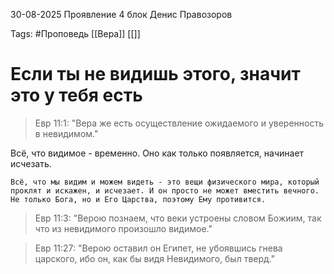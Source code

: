 30-08-2025
Проявление 4 блок
Денис Правозоров 

Tags: #Проповедь 
[[Вера]]
[[]]
# Если ты не видишь этого, значит это у тебя есть
> Евр 11:1: "Вера же есть осуществление ожидаемого и уверенность в невидимом."

Всё, что видимое - временно. Оно как только появляется, начинает исчезать.

~~~
Всё, что мы видим и можем видеть - это вещи физического мира, который проклят и искажен, и исчезает. И он просто не может вместить вечного. Не только Бога, но и Его Царства, поэтому Ему противится.
~~~

> Евр 11:3: "Верою познаем, что веки устроены словом Божиим, так что из невидимого произошло видимое."

> Евр 11:27: "Верою оставил он Египет, не убоявшись гнева царского, ибо он, как бы видя Невидимого, был тверд."

